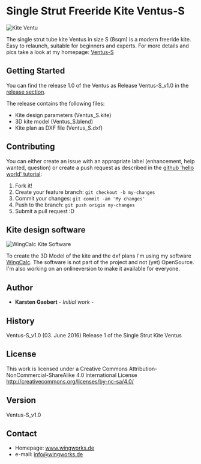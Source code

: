 # Single Strut Freeride Kite Ventus-S

![Kite Ventu](https://github.com/wingworks/Ventus-S/blob/master/Ventus_S_perspective.png)


The single strut tube kite Ventus in size S (8sqm) is a modern freeride kite. Easy to relaunch, suitable for beginners and experts.
For more details and pics take a look at my homepage: [Ventus-S](http://www.wingworks.de/kites/ventus/)

## Getting Started

You can find the release 1.0 of the Ventus as Release Ventus-S_v1.0 in the [release section](releases).

The release contains the following files:
* Kite design parameters (Ventus_S.kite)
* 3D kite model (Ventus_S.blend)
* Kite plan as DXF file (Ventus_S.dxf)

## Contributing

You can either create an issue with an appropriate label (enhancement, help wanted, question) or create a push request as described in the [github 'hello world' tutorial](https://guides.github.com/activities/hello-world/):

1. Fork it!
2. Create your feature branch: `git checkout -b my-changes`
3. Commit your changes: `git commit -am 'My changes'`
4. Push to the branch: `git push origin my-changes`
5. Submit a pull request :D

## Kite design software

![WingCalc Kite Software](http://www.wingworks.de/wp-content/uploads/wingcalc_kite_software-2-300x169.png)

To create the 3D Model of the kite and the dxf plans I'm using my software [WingCalc](http://www.wingworks.de/kite-design/3d-software-wingcalc/). The software is not part of the project and not (yet) OpenSource. I'm also working on an onlineversion to make it available for everyone.

## Author

* **Karsten Gaebert** - *Initial work* -

## History

Ventus-S_v1.0 (03. June 2016)
Release 1 of the Single Strut Kite Ventus


## License

This work is licensed under a Creative Commons Attribution-NonCommercial-ShareAlike 4.0 International License
http://creativecommons.org/licenses/by-nc-sa/4.0/


## Version
Ventus-S_v1.0


## Contact
* Homepage: www.wingworks.de
* e-mail: info@wingworks.de

